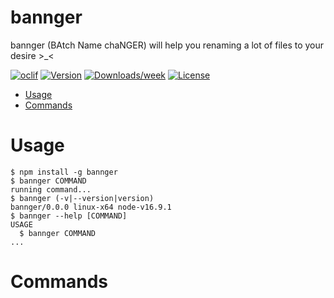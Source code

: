 bannger
=======

bannger (BAtch Name chaNGER) will help you renaming a lot of files to your desire &gt;_&lt;

[![oclif](https://img.shields.io/badge/cli-oclif-brightgreen.svg)](https://oclif.io)
[![Version](https://img.shields.io/npm/v/bannger.svg)](https://npmjs.org/package/bannger)
[![Downloads/week](https://img.shields.io/npm/dw/bannger.svg)](https://npmjs.org/package/bannger)
[![License](https://img.shields.io/npm/l/bannger.svg)](https://github.com/ahmaddynugroho/bannger/blob/master/package.json)

<!-- toc -->
* [Usage](#usage)
* [Commands](#commands)
<!-- tocstop -->
# Usage
<!-- usage -->
```sh-session
$ npm install -g bannger
$ bannger COMMAND
running command...
$ bannger (-v|--version|version)
bannger/0.0.0 linux-x64 node-v16.9.1
$ bannger --help [COMMAND]
USAGE
  $ bannger COMMAND
...
```
<!-- usagestop -->
# Commands
<!-- commands -->

<!-- commandsstop -->
